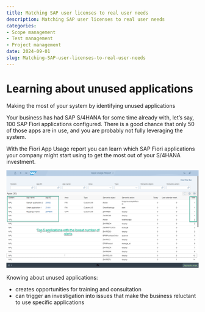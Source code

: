```yaml
---
title: Matching SAP user licenses to real user needs
description: Matching SAP user licenses to real user needs
categories: 
- Scope management
- Test management
- Project management
date: 2024-09-01
slug: Matching-SAP-user-licenses-to-real-user-needs
---
```

# Learning about unused applications

Making the most of your system by identifying unused applications

<!-- more -->

Your business has had SAP S/4HANA for some time already with, let’s say, 100 SAP Fiori applications configured. There is a good chance that only 50 of those apps are in use, and you are probably not fully leveraging the system. 

With the Fiori App Usage report you can learn which SAP Fiori applications your company might start using to get the most out of your S/4HANA investment.

[![](res/rarely-used.png)](res/rarely-used.png)

Knowing about unused applications:

- creates opportunities for training and consultation
- can trigger an investigation into issues that make the business reluctant to use specific applications